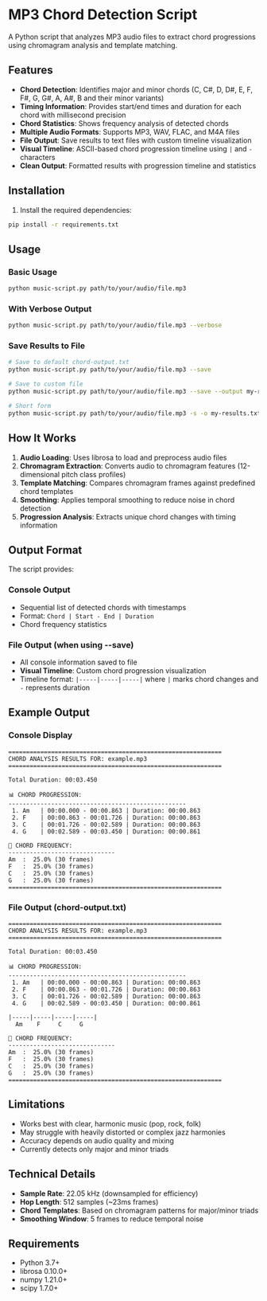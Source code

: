 # MP3 Chord Detection Script

A Python script that analyzes MP3 audio files to extract chord progressions using chromagram analysis and template matching.

## Features

- **Chord Detection**: Identifies major and minor chords (C, C#, D, D#, E, F, F#, G, G#, A, A#, B and their minor variants)
- **Timing Information**: Provides start/end times and duration for each chord with millisecond precision
- **Chord Statistics**: Shows frequency analysis of detected chords
- **Multiple Audio Formats**: Supports MP3, WAV, FLAC, and M4A files
- **File Output**: Save results to text files with custom timeline visualization
- **Visual Timeline**: ASCII-based chord progression timeline using `|` and `-` characters
- **Clean Output**: Formatted results with progression timeline and statistics

## Installation

1. Install the required dependencies:
```bash
pip install -r requirements.txt
```

## Usage

### Basic Usage
```bash
python music-script.py path/to/your/audio/file.mp3
```

### With Verbose Output
```bash
python music-script.py path/to/your/audio/file.mp3 --verbose
```

### Save Results to File
```bash
# Save to default chord-output.txt
python music-script.py path/to/your/audio/file.mp3 --save

# Save to custom file
python music-script.py path/to/your/audio/file.mp3 --save --output my-results.txt

# Short form
python music-script.py path/to/your/audio/file.mp3 -s -o my-results.txt
```

## How It Works

1. **Audio Loading**: Uses librosa to load and preprocess audio files
2. **Chromagram Extraction**: Converts audio to chromagram features (12-dimensional pitch class profiles)
3. **Template Matching**: Compares chromagram frames against predefined chord templates
4. **Smoothing**: Applies temporal smoothing to reduce noise in chord detection
5. **Progression Analysis**: Extracts unique chord changes with timing information

## Output Format

The script provides:

### Console Output
- Sequential list of detected chords with timestamps
- Format: `Chord | Start - End | Duration`
- Chord frequency statistics

### File Output (when using --save)
- All console information saved to file
- **Visual Timeline**: Custom chord progression visualization
- Timeline format: `|-----|-----|-----|` where `|` marks chord changes and `-` represents duration

## Example Output

### Console Display
```
============================================================
CHORD ANALYSIS RESULTS FOR: example.mp3
============================================================

Total Duration: 00:03.450

📊 CHORD PROGRESSION:
--------------------------------------------------
 1. Am   | 00:00.000 - 00:00.863 | Duration: 00:00.863
 2. F    | 00:00.863 - 00:01.726 | Duration: 00:00.863
 3. C    | 00:01.726 - 00:02.589 | Duration: 00:00.863
 4. G    | 00:02.589 - 00:03.450 | Duration: 00:00.861

🎵 CHORD FREQUENCY:
------------------------------
Am  :  25.0% (30 frames)
F   :  25.0% (30 frames)
C   :  25.0% (30 frames)
G   :  25.0% (30 frames)
============================================================
```

### File Output (chord-output.txt)
```
============================================================
CHORD ANALYSIS RESULTS FOR: example.mp3
============================================================

Total Duration: 00:03.450

📊 CHORD PROGRESSION:
--------------------------------------------------
 1. Am   | 00:00.000 - 00:00.863 | Duration: 00:00.863
 2. F    | 00:00.863 - 00:01.726 | Duration: 00:00.863
 3. C    | 00:01.726 - 00:02.589 | Duration: 00:00.863
 4. G    | 00:02.589 - 00:03.450 | Duration: 00:00.861

|-----|-----|-----|-----|
  Am    F     C     G   

🎵 CHORD FREQUENCY:
------------------------------
Am  :  25.0% (30 frames)
F   :  25.0% (30 frames)
C   :  25.0% (30 frames)
G   :  25.0% (30 frames)
============================================================
```

## Limitations

- Works best with clear, harmonic music (pop, rock, folk)
- May struggle with heavily distorted or complex jazz harmonies
- Accuracy depends on audio quality and mixing
- Currently detects only major and minor triads

## Technical Details

- **Sample Rate**: 22.05 kHz (downsampled for efficiency)
- **Hop Length**: 512 samples (~23ms frames)
- **Chord Templates**: Based on chromagram patterns for major/minor triads
- **Smoothing Window**: 5 frames to reduce temporal noise

## Requirements

- Python 3.7+
- librosa 0.10.0+
- numpy 1.21.0+
- scipy 1.7.0+
